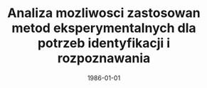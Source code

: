 ---
# Documentation: https://wowchemy.com/docs/managing-content/

title: Analiza mozliwosci zastosowan metod eksperymentalnych dla potrzeb identyfikacji
  i rozpoznawania
subtitle: ''
summary: ''
authors:
- Leszek Borzemski
- sas
- Andrzej Żołnierek
tags: []
categories: []
date: '1986-01-01'
lastmod: 2022-10-07T05:44:30Z
featured: false
draft: false

# Featured image
# To use, add an image named `featured.jpg/png` to your page's folder.
# Focal points: Smart, Center, TopLeft, Top, TopRight, Left, Right, BottomLeft, Bottom, BottomRight.
image:
  caption: ''
  focal_point: ''
  preview_only: false

# Projects (optional).
#   Associate this post with one or more of your projects.
#   Simply enter your project's folder or file name without extension.
#   E.g. `projects = ["internal-project"]` references `content/project/deep-learning/index.md`.
#   Otherwise, set `projects = []`.
projects: []
publishDate: '2022-10-07T05:44:29.769822Z'
publication_types:
- '4'
abstract: ''
publication: ''
---